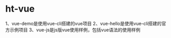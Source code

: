# ht-vue
1、vue-demo是使用vue-cli搭建的vue项目
2、vue-hello是使用vue-cli搭建的官方示例项目
3、vue-js是js版vue使用样例，包括vue语法的使用样例
